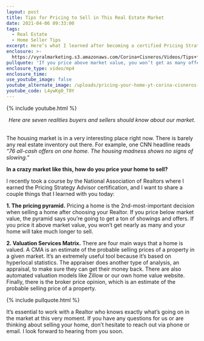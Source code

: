```yaml
---
layout: post
title: Tips for Pricing to Sell in This Real Estate Market
date: 2021-04-06 09:33:00
tags:
  - Real Estate
  - Home Seller Tips
excerpt: Here’s what I learned after becoming a certified Pricing Strategy Advisor.
enclosure: >-
  https://vyralmarketing.s3.amazonaws.com/Corina+Cisneros/Videos/Tips+for+Pricing+to+Sell+in+This+Real+Estate+Market.mp4
pullquote: 'If you price above market value, you won’t get as many offers.'
enclosure_type: video/mp4
enclosure_time:
use_youtube_image: false
youtube_alternate_image: /uploads/pricing-your-home-yt-corina-cisneros-ss.jpg
youtube_code: L4ywKg0_T0Y
---
```

{% include youtube.html %}

<center><em>Here are seven realities buyers and sellers should know about our market.</em></center>

<center>&nbsp;</center>

The housing market is in a very interesting place right now. There is barely any real estate inventory out there. For example, one CNN headline reads *“76 all-cash offers on one home. The housing madness shows no signs of slowing.”&nbsp;*

**In a crazy market like this, how do you price your home to sell?&nbsp;**

I recently took a course by the National Association of Realtors where I earned the Pricing Strategy Advisor certification, and I want to share a couple things that I learned with you today:

**1\. The pricing pyramid.** Pricing a home is the 2nd-most-important decision when selling a home after choosing your Realtor. If you price below market value, the pyramid says you’re going to get a ton of showings and offers. If you price it above market value, you won’t get nearly as many and your home will take much longer to sell.

**2\. Valuation Services Matrix.** There are four main ways that a home is valued. A CMA is an estimate of the probable selling prices of a property in a given market. It’s an extremely useful tool because it’s based on hyperlocal statistics. The appraiser does another type of analysis, an appraisal, to make sure they can get their money back. There are also automated valuation models like Zillow or our own home value website. Finally, there is the broker price opinion, which is an estimate of the probable selling price of a property.

{% include pullquote.html %}

It’s essential to work with a Realtor who knows exactly what’s going on in the market at this very moment. If you have any questions for us or are thinking about selling your home, don’t hesitate to reach out via phone or email. I look forward to hearing from you soon.
